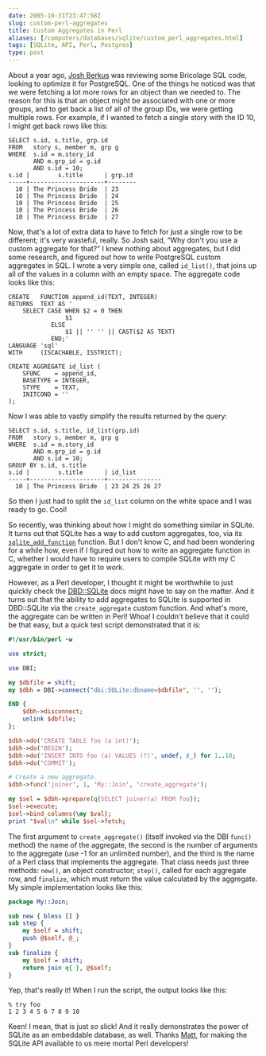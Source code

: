 ```yaml
--- 
date: 2005-10-31T23:47:58Z
slug: custom-perl-aggregates
title: Custom Aggregates in Perl
aliases: [/computers/databases/sqlite/custom_perl_aggregates.html]
tags: [SQLite, API, Perl, Postgres]
type: post
---
```


About a year ago, [Josh Berkus] was reviewing some Bricolage SQL code, looking
to optimize it for PostgreSQL. One of the things he noticed was that we were
fetching a lot more rows for an object than we needed to. The reason for this is
that an object might be associated with one or more groups, and to get back a
list of all of the group IDs, we were getting multiple rows. For example, if I
wanted to fetch a single story with the ID 10, I might get back rows like this:

``` postgres
SELECT s.id, s.title, grp.id
FROM   story s, member m, grp g
WHERE  s.id = m.story_id
       AND m.grp_id = g.id
       AND s.id = 10;
s.id |        s.title      | grp.id
-----+---------------------+--------
  10 | The Princess Bride  | 23
  10 | The Princess Bride  | 24
  10 | The Princess Bride  | 25
  10 | The Princess Bride  | 26
  10 | The Princess Bride  | 27
```

Now, that's a lot of extra data to have to fetch for just a single row to be
different; it's very wasteful, really. So Josh said, “Why don't you use a custom
aggregate for that?” I knew nothing about aggregates, but I did some research,
and figured out how to write PostgreSQL custom aggregates in SQL. I wrote a very
simple one, called `id_list()`, that joins up all of the values in a column with
an empty space. The aggregate code looks like this:

``` postgres
CREATE   FUNCTION append_id(TEXT, INTEGER)
RETURNS  TEXT AS '
    SELECT CASE WHEN $2 = 0 THEN
                $1
            ELSE
                $1 || '' '' || CAST($2 AS TEXT)
            END;'
LANGUAGE 'sql'
WITH     (ISCACHABLE, ISSTRICT);

CREATE AGGREGATE id_list (
    SFUNC    = append_id,
    BASETYPE = INTEGER,
    STYPE    = TEXT,
    INITCOND = ''
);
```

Now I was able to vastly simplify the results returned by the query:

``` postgres
SELECT s.id, s.title, id_list(grp.id)
FROM   story s, member m, grp g
WHERE  s.id = m.story_id
       AND m.grp_id = g.id
       AND s.id = 10;
GROUP BY s.id, s.title
s.id |        s.title      | id_list
-----+---------------------+---------------
  10 | The Princess Bride  | 23 24 25 26 27
```

So then I just had to split the `id_list` column on the white space and I was
ready to go. Cool!

So recently, was thinking about how I might do something similar in SQLite. It
turns out that SQLite has a way to add custom aggregates, too, via its
[`sqlite_add_function`] function. But I don't know C, and had been wondering for
a while how, even if I figured out how to write an aggregate function in C,
whether I would have to require users to compile SQLite with my C aggregate in
order to get it to work.

However, as a Perl developer, I thought it might be worthwhile to just quickly
check the [DBD::SQLite] docs might have to say on the matter. And it turns out
that the ability to add aggregates to SQLite is supported in DBD::SQLite via the
`create_aggregate` custom function. And what's more, the aggregate can be
written in Perl! Whoa! I couldn't believe that it could be that easy, but a
quick test script demonstrated that it is:

``` perl
#!/usr/bin/perl -w

use strict;

use DBI;

my $dbfile = shift;
my $dbh = DBI->connect("dbi:SQLite:dbname=$dbfile", '', '');

END {
    $dbh->disconnect;
    unlink $dbfile;
};

$dbh->do('CREATE TABLE foo (a int)');
$dbh->do('BEGIN');
$dbh->do('INSERT INTO foo (a) VALUES (?)', undef, $_) for 1..10;
$dbh->do('COMMIT');

# Create a new aggregate.
$dbh->func('joiner', 1, 'My::Join', 'create_aggregate');

my $sel = $dbh->prepare(q{SELECT joiner(a) FROM foo});
$sel->execute;
$sel->bind_columns(\my $val);
print "$val\n" while $sel->fetch;
```

The first argument to `create_aggregate()` (itself invoked via the DBI `func()`
method) the name of the aggregate, the second is the number of arguments to the
aggregate (use -1 for an unlimited number), and the third is the name of a Perl
class that implements the aggregate. That class needs just three methods:
`new()`, an object constructor; `step()`, called for each aggregate row, and
`finalize`, which must return the value calculated by the aggregate. My simple
implementation looks like this:

``` perl
package My::Join;

sub new { bless [] }
sub step {
    my $self = shift;
    push @$self, @_;
}
sub finalize {
    my $self = shift;
    return join q{ }, @$self;
}
```

Yep, that's really it! When I run the script, the output looks like this:

    % try foo
    1 2 3 4 5 6 7 8 9 10

Keen! I mean, that is just *so* slick! And it really demonstrates the power of
SQLite as an embeddable database, as well. Thanks [Matt], for making the SQLite
API available to us mere mortal Perl developers!

  [Josh Berkus]: http://blogs.ittoolbox.com/database/soup/
    "Josh Berkus's Database Soup"
  [`sqlite_add_function`]: http://www.sqlite.org/capi3ref.html#sqlite3_create_function
    "C/C++ Interface For SQLite Version 3: sqlite_add_function"
  [DBD::SQLite]: http://search.cpan.org/dist/DBD-SQLite/ "DBD::SQLite on CPAN"
  [Matt]: http://www.sergeant.org/view/Matt "Matt Sergeant"
